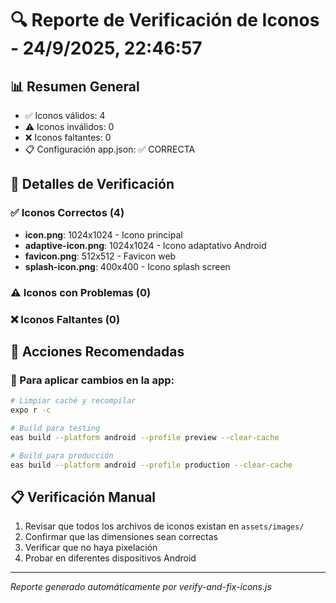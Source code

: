 # 🔍 Reporte de Verificación de Iconos - 24/9/2025, 22:46:57

## 📊 Resumen General
- ✅ Iconos válidos: 4
- ⚠️  Iconos inválidos: 0
- ❌ Iconos faltantes: 0
- 📋 Configuración app.json: ✅ CORRECTA

## 📁 Detalles de Verificación

### ✅ Iconos Correctos (4)
- **icon.png**: 1024x1024 - Icono principal
- **adaptive-icon.png**: 1024x1024 - Icono adaptativo Android
- **favicon.png**: 512x512 - Favicon web
- **splash-icon.png**: 400x400 - Icono splash screen

### ⚠️ Iconos con Problemas (0)


### ❌ Iconos Faltantes (0)


## 🚀 Acciones Recomendadas



### 📱 Para aplicar cambios en la app:
```bash
# Limpiar caché y recompilar
expo r -c

# Build para testing
eas build --platform android --profile preview --clear-cache

# Build para producción
eas build --platform android --profile production --clear-cache
```

## 📋 Verificación Manual
1. Revisar que todos los archivos de iconos existan en `assets/images/`
2. Confirmar que las dimensiones sean correctas
3. Verificar que no haya pixelación
4. Probar en diferentes dispositivos Android

---
*Reporte generado automáticamente por verify-and-fix-icons.js*
